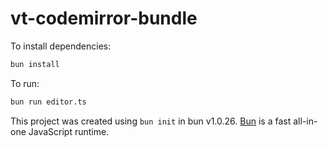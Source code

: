 # vt-codemirror-bundle

To install dependencies:

```bash
bun install
```

To run:

```bash
bun run editor.ts
```

This project was created using `bun init` in bun v1.0.26. [Bun](https://bun.sh) is a fast all-in-one JavaScript runtime.
